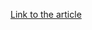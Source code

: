 [Link to the article](https://blog.sucuri.net/2020/11/alfa-team-shell-v4-1-tesla-a-feature-update-analysis.html)
